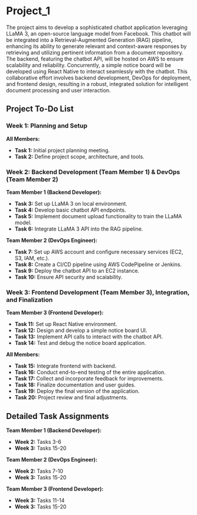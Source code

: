 # Project_1

The project aims to develop a sophisticated chatbot application leveraging LLaMA 3, an open-source language model from Facebook. This chatbot will be integrated into a Retrieval-Augmented Generation (RAG) pipeline, enhancing its ability to generate relevant and context-aware responses by retrieving and utilizing pertinent information from a document repository. The backend, featuring the chatbot API, will be hosted on AWS to ensure scalability and reliability. Concurrently, a simple notice board will be developed using React Native to interact seamlessly with the chatbot. This collaborative effort involves backend development, DevOps for deployment, and frontend design, resulting in a robust, integrated solution for intelligent document processing and user interaction.


## Project To-Do List

### Week 1: Planning and Setup
**All Members:**
  - **Task 1:** Initial project planning meeting.
  - **Task 2:** Define project scope, architecture, and tools.

### Week 2: Backend Development (Team Member 1) & DevOps (Team Member 2)
**Team Member 1 (Backend Developer):**
  - **Task 3:** Set up LLaMA 3 on local environment.
  - **Task 4:** Develop basic chatbot API endpoints.
  - **Task 5:** Implement document upload functionality to train the LLaMA model.
  - **Task 6:** Integrate LLaMA 3 API into the RAG pipeline.

**Team Member 2 (DevOps Engineer):**
  - **Task 7:** Set up AWS account and configure necessary services (EC2, S3, IAM, etc.).
  - **Task 8:** Create a CI/CD pipeline using AWS CodePipeline or Jenkins.
  - **Task 9:** Deploy the chatbot API to an EC2 instance.
  - **Task 10:** Ensure API security and scalability.

### Week 3: Frontend Development (Team Member 3), Integration, and Finalization
**Team Member 3 (Frontend Developer):**
  - **Task 11:** Set up React Native environment.
  - **Task 12:** Design and develop a simple notice board UI.
  - **Task 13:** Implement API calls to interact with the chatbot API.
  - **Task 14:** Test and debug the notice board application.

**All Members:**
  - **Task 15:** Integrate frontend with backend.
  - **Task 16:** Conduct end-to-end testing of the entire application.
  - **Task 17:** Collect and incorporate feedback for improvements.
  - **Task 18:** Finalize documentation and user guides.
  - **Task 19:** Deploy the final version of the application.
  - **Task 20:** Project review and final adjustments.

## Detailed Task Assignments

**Team Member 1 (Backend Developer):**
  - **Week 2:** Tasks 3-6
  - **Week 3:** Tasks 15-20

**Team Member 2 (DevOps Engineer):**
  - **Week 2:** Tasks 7-10
  - **Week 3:** Tasks 15-20

**Team Member 3 (Frontend Developer):**
  - **Week 3:** Tasks 11-14
  - **Week 3:** Tasks 15-20
